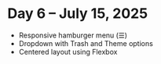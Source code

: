 # Day 6 – July 15, 2025

- Responsive hamburger menu (☰)
- Dropdown with Trash and Theme options
- Centered layout using Flexbox
